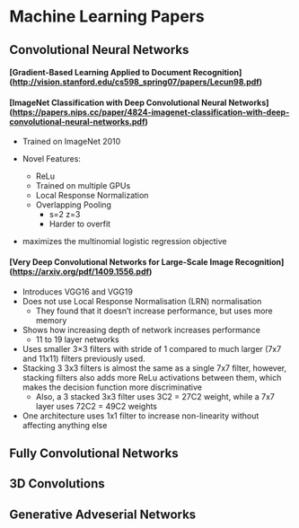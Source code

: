 # Machine Learning Papers

## Convolutional Neural Networks
#### [Gradient-Based Learning Applied to Document Recognition] (http://vision.stanford.edu/cs598_spring07/papers/Lecun98.pdf)
#### [ImageNet Classification with Deep Convolutional Neural Networks] (https://papers.nips.cc/paper/4824-imagenet-classification-with-deep-convolutional-neural-networks.pdf)
 * Trained on ImageNet 2010
 * Novel Features: 
     * ReLu
     * Trained on multiple GPUs
     * Local Response Normalization
     * Overlapping Pooling
         * s=2 z=3
         * Harder to overfit
         
 * maximizes the multinomial logistic regression objective

#### [Very Deep Convolutional Networks for Large-Scale Image Recognition] (https://arxiv.org/pdf/1409.1556.pdf)
 * Introduces VGG16 and VGG19
 * Does not use Local Response Normalisation (LRN) normalisation
     * They found that it doesn’t increase performance, but uses more memory
 * Shows how increasing depth of network increases performance 
     * 11 to 19 layer networks
 * Uses smaller 3×3 filters with stride of 1 compared to much larger (7x7 and 11x11) filters previously used. 
 * Stacking 3 3x3 filters is almost the same as a single 7x7 filter, however, stacking filters also adds more ReLu activations between them, which makes the decision function more discriminative 
     * Also, a 3 stacked 3x3 filter uses 3C2  = 27C2 weight, while a 7x7 layer uses 72C2 = 49C2 weights
* One architecture uses 1x1 filter to increase non-linearity without affecting anything else 



## Fully Convolutional Networks 
## 3D Convolutions 
## Generative Adveserial Networks 
